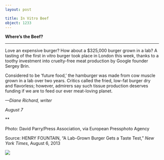 ```yaml
---
layout: post

title: In Vitro Beef
object: 1233
---
```

**Where’s the Beef?**

****

Love an expensive burger? How about a \$325,000 burger grown in a lab? A tasting of the first in vitro burger took place in London this week, thanks to a toothy investment into cruelty-free meat production by Google founder Sergey Brin.

Considered to be ‘future food,’ the hamburger was made from cow muscle grown in a lab over two years. Critics called the fried, low-fat burger dry and flavorless; however, admirers say such tissue production deserves funding if we are to feed our ever meat-loving planet. 

*—Diane Richard, writer*

*August 7*

**

Photo: David Parry/Press Association, via European Pressphoto Agency

Source: HENRY FOUNTAIN, “A Lab-Grown Burger Gets a Taste Test,” *New York Times*, August 6, 2013 

![]({{siteurl.base}}/images/NewsFlash_Richard_LabBeefEDIT-1.jpeg)
